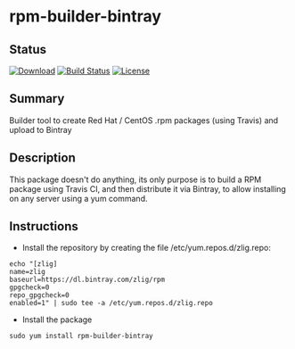 # rpm-builder-bintray

## Status

[![Download](https://api.bintray.com/packages/zlig/rpm/rpm-builder-bintray/images/download.svg)](https://bintray.com/zlig/rpm/rpm-builder-bintray#files)
[![Build Status](https://travis-ci.org/zlig/rpm-builder-bintray.svg?branch=master)](https://travis-ci.org/zlig/rpm-builder-bintray)
[![License](https://img.shields.io/badge/License-LGPL%202.1-blue.svg)](https://opensource.org/licenses/LGPL-2.1)

## Summary

Builder tool to create Red Hat / CentOS .rpm packages (using Travis) and upload to Bintray

## Description

This package doesn't do anything, its only purpose is to build a RPM package using Travis CI, and then distribute it via Bintray,
to allow installing on any server using a yum command.

## Instructions

* Install the repository by creating the file /etc/yum.repos.d/zlig.repo:

```
echo "[zlig]
name=zlig
baseurl=https://dl.bintray.com/zlig/rpm
gpgcheck=0
repo_gpgcheck=0
enabled=1" | sudo tee -a /etc/yum.repos.d/zlig.repo
```

* Install the package
```
sudo yum install rpm-builder-bintray
```
